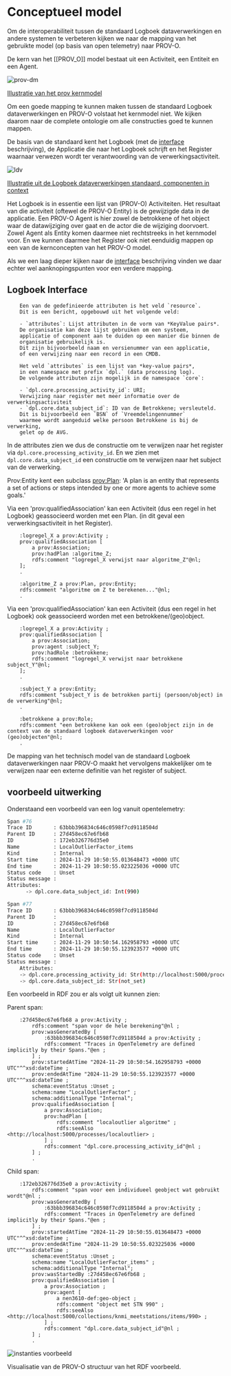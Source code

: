 # Conceptueel model

Om de interoperabiliteit tussen de standaard Logboek dataverwerkingen en andere systemen te verbeteren kijken we naar de mapping van het gebruikte model (op basis van open telemetry) naar PROV-O.
  
De kern van het [[PROV_O]] model bestaat uit een Activiteit, een Entiteit en een Agent.

![prov-dm](./respec/media/prov-dm.png)

[Illustratie van het prov kernmodel](https://www.w3.org/TR/prov-dm/#prov-core-structures)

Om een goede mapping te kunnen maken tussen de standaard Logboek dataverwerkingen  en PROV-O volstaat het kernmodel niet. We kijken daarom naar de complete ontologie om alle constructies goed te kunnen mappen.

De basis van de standaard kent het Logboek (met de [interface](https://logius-standaarden.github.io/logboek-dataverwerkingen/#interface) beschrijving), de Applicatie die naar het Logboek schrijft en het Register waarnaar verwezen wordt ter verantwoording van de verwerkingsactiviteit.

![ldv](./respec/media/architecture-grenzen.svg)

[Illustratie uit de Logboek dataverwerkingen standaard, componenten in context](https://logius-standaarden.github.io/logboek-dataverwerkingen/#fig-componenten-in-context)

Het Logboek is in essentie een lijst van (PROV-O) Activiteiten. Het resultaat van die activiteit (oftewel de PROV-O Entity) is de gewijzigde data in de applicatie. Een PROV-O Agent is hier zowel de betrokkene of het object waar de datawijziging over gaat en de actor die de wijziging doorvoert.
Zowel Agent als Entity komen daarmee niet rechtstreeks in het kernmodel voor.
En we kunnen daarmee het Register ook niet eenduidig mappen op een van de kernconcepten van het PROV-O model.

Als we een laag dieper kijken naar de [interface](https://logius-standaarden.github.io/logboek-dataverwerkingen/#interface) beschrijving vinden we daar echter wel aanknopingspunten voor een verdere mapping.

## Logboek Interface

```text
    Een van de gedefinieerde attributen is het veld `resource`. 
    Dit is een bericht, opgebouwd uit het volgende veld:

    - `attributes`: Lijst attributen in de vorm van *KeyValue pairs*. 
    De organisatie kan deze lijst gebruiken om een systeem, 
    applicatie of component aan te duiden op een manier die binnen de 
    organisatie gebruikelijk is. 
    Dit zijn bijvoorbeeld naam en versienummer van een applicatie, 
    of een verwijzing naar een record in een CMDB.

    Het veld `attributes` is een lijst van *key-value pairs*, 
    in een namespace met prefix `dpl.` (data processing log). 
    De volgende attributen zijn mogelijk in de namespace `core`:

    - `dpl.core.processing_activity_id`: URI; 
    Verwijzing naar register met meer informatie over de verwerkingsactiviteit
    - `dpl.core.data_subject_id`: ID van de Betrokkene; versleuteld. 
    Dit is bijvoorbeeld een `BSN` of `Vreemdelingennummer` 
    waarmee wordt aangeduid welke persoon Betrokkene is bij de verwerking, 
    gelet op de AVG.
```

In de attributes zien we dus de constructie om te verwijzen naar het register via `dpl.core.processing_activity_id`. En we zien met `dpl.core.data_subject_id` een constructie om te verwijzen naar het subject van de verwerking.

Prov:Entity kent een subclass [prov:Plan](https://www.w3.org/TR/2013/REC-prov-o-20130430/#Plan): 'A plan is an entity that represents a set of actions or steps intended by one or more agents to achieve some goals.'

Via een 'prov:qualifiedAssociation' kan een Activiteit (dus een regel in het Logboek) geassocieerd worden met een Plan. (in dit geval een verwerkingsactiviteit in het Register).

```turtle
    :logregel_X a prov:Activity ;
    prov:qualifiedAssociation [
        a prov:Association;
        prov:hadPlan :algoritme_Z;
        rdfs:comment "logregel_X verwijst naar algoritme_Z"@nl;
    ];
    .

    :algoritme_Z a prov:Plan, prov:Entity;
    rdfs:comment "algoritme om Z te berekenen..."@nl;
    .
```

Via een 'prov:qualifiedAssociation' kan een Activiteit (dus een regel in het Logboek) ook geassocieerd worden met een betrokkene/(geo)object.

```turtle
    :logregel_X a prov:Activity ;
    prov:qualifiedAssociation [
        a prov:Association;
        prov:agent :subject_Y;
        prov:hadRole :betrokkene;
        rdfs:comment "logregel_X verwijst naar betrokkene subject_Y"@nl;
    ];
    .

    :subject_Y a prov:Entity;
    rdfs:comment "subject_Y is de betrokken partij (persoon/object) in de verwerking"@nl;
    .

    :betrokkene a prov:Role;
    rdfs:comment "een betrokkene kan ook een (geo)object zijn in de context van de standaard logboek dataverwerkingen voor (geo)objecten"@nl;
    .
```

De mapping van het technisch model van de standaard Logboek dataverwerkingen naar PROV-O maakt het vervolgens makkelijker om te verwijzen naar een externe definitie van het register of subject.

## voorbeeld uitwerking

Onderstaand een voorbeeld van een log vanuit opentelemetry:

```bash
Span #76                                                                                                                                                                                        
Trace ID       : 63bbb396834c646c0598f7cd9118504d
Parent ID      : 27d458ec67e6fb68                                                                                                                                                           
ID             : 172eb326776d35e0
Name           : LocalOutlierFactor_items                                                                                                                                                   
Kind           : Internal                                                                                                                                                                   
Start time     : 2024-11-29 10:50:55.013648473 +0000 UTC
End time       : 2024-11-29 10:50:55.023225036 +0000 UTC
Status code    : Unset                                                                                                                                                                      
Status message :                                                                                                                                                                            
Attributes:
      -> dpl.core.data_subject_id: Int(990)

Span #77                                                                                                                                                                                        
Trace ID       : 63bbb396834c646c0598f7cd9118504d                                                                                                                                           
Parent ID      :                                                                                                                                                                            
ID             : 27d458ec67e6fb68                                                                                                                                                           
Name           : LocalOutlierFactor
Kind           : Internal
Start time     : 2024-11-29 10:50:54.162958793 +0000 UTC
End time       : 2024-11-29 10:50:55.123923577 +0000 UTC
Status code    : Unset                                                                                                                                                                      
Status message : 
    Attributes:                                                                                                                                                                                     
    -> dpl.core.processing_activity_id: Str(http://localhost:5000/processes/localoutlier)
    -> dpl.core.data_subject_id: Str(not_set)                                                           
```

Een voorbeeld in RDF zou er als volgt uit kunnen zien:

Parent span:

```turtle
    :27d458ec67e6fb68 a prov:Activity ;
        rdfs:comment "span voor de hele berekening"@nl ;
        prov:wasGeneratedBy [
            :63bbb396834c646c0598f7cd9118504d a prov:Activity ;
            rdfs:comment "Traces in OpenTelemetry are defined implicitly by their Spans."@en ;
        ] ;
        prov:startedAtTime "2024-11-29 10:50:54.162958793 +0000 UTC"^^xsd:dateTime ;
        prov:endedAtTime "2024-11-29 10:50:55.123923577 +0000 UTC"^^xsd:dateTime ;
        schema:eventStatus :Unset ;
        schema:name "LocalOutlierFactor" ;
        schema:additionalType "Internal";
        prov:qualifiedAssociation [
            a prov:Association;
            prov:hadPlan [
                rdfs:comment "localoutlier algoritme" ;
                rdfs:seeAlso <http://localhost:5000/processes/localoutlier> ;
            ] ;
            rdfs:comment "dpl.core.processing_activity_id"@nl ;
        ] ;
        .
```

Child span:

```turtle
    :172eb326776d35e0 a prov:Activity ;
        rdfs:comment "span voor een individueel geobject wat gebruikt wordt"@nl ;
        prov:wasGeneratedBy [
            :63bbb396834c646c0598f7cd9118504d a prov:Activity ;
            rdfs:comment "Traces in OpenTelemetry are defined implicitly by their Spans."@en ;
        ] ;
        prov:startedAtTime "2024-11-29 10:50:55.013648473 +0000 UTC"^^xsd:dateTime ;
        prov:endedAtTime "2024-11-29 10:50:55.023225036 +0000 UTC"^^xsd:dateTime ;
        schema:eventStatus :Unset ;
        schema:name "LocalOutlierFactor_items" ;
        schema:additionalType "Internal";
        prov:wasStartedBy :27d458ec67e6fb68 ;
        prov:qualifiedAssociation [
            a prov:Association ;
            prov:agent [
                a nen3610-def:geo-object ;
                rdfs:comment "object met STN 990" ;
                rdfs:seeAlso <http://localhost:5000/collections/knmi_meetstations/items/990> ;
            ] ;
            rdfs:comment "dpl.core.data_subject_id"@nl ;
        ] ;
        .
```

![instanties voorbeeld](./respec/media/prov-o-instances-voorbeeld.png)

Visualisatie van de PROV-O structuur van het RDF voorbeeld.
